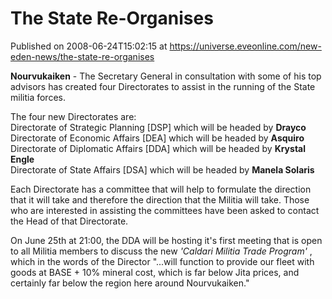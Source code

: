 # The State Re-Organises
Published on 2008-06-24T15:02:15 at https://universe.eveonline.com/new-eden-news/the-state-re-organises

**Nourvukaiken** \- The Secretary General in consultation with some of his top advisors has created four Directorates to assist in the running of the State militia forces.

The four new Directorates are:  
Directorate of Strategic Planning [DSP] which will be headed by **Drayco**  
Directorate of Economic Affairs [DEA] which will be headed by **Asquiro**  
Directorate of Diplomatic Affairs [DDA] which will be headed by **Krystal Engle**  
Directorate of State Affairs [DSA] which will be headed by **Manela Solaris**

Each Directorate has a committee that will help to formulate the direction that it will take and therefore the direction that the Militia will take. Those who are interested in assisting the committees have been asked to contact the Head of that Directorate.

On June 25th at 21:00, the DDA will be hosting it's first meeting that is open to all Militia members to discuss the new _'Caldari Militia Trade Program'_ , which in the words of the Director "...will function to provide our fleet with goods at BASE + 10% mineral cost, which is far below Jita prices, and certainly far below the region here around Nourvukaiken."
